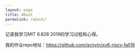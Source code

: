 ```yaml
---
layout: page
title: About
permalink: /about/
---
```


记录我学习MIT 6.828 2019的学习过程和心得。

我的作业repo地址：https://github.com/gcnyin/xv6-riscv-fall19